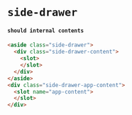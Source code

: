 # `side-drawer`

#### `should internal contents`

```html
<aside class="side-drawer">
  <div class="side-drawer-content">
    <slot>
    </slot>
  </div>
</aside>
<div class="side-drawer-app-content">
  <slot name="app-content">
  </slot>
</div>

```

